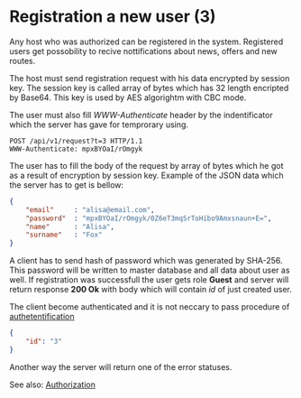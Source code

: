 # Registration a new user (3)

Any host who was authorized can be registered in the system. Registered users get possobility to recive nottifications about news, offers and new routes. 

The host must send registration request with his data encrypted by session key. The session key is called array of bytes which has 32 length encripted by Base64. This key is used by AES algorightm with CBC mode. 

The user must also fill *WWW-Authenticate* header by the indentificator which the server has gave for temprorary using.
````
POST /api/v1/request?t=3 HTTP/1.1
WWW-Authenticate: mpxBYOaI/rOmgyk
````
The user has to fill the body of the request by array of bytes which he got as a result of encryption by session key. Example of the JSON data which the server has to get is bellow:
```` json
{
    "email"     : "alisa@email.com",
    "password"  : "mpxBYOaI/rOmgyk/0Z6eT3mqSrToHibo9Amxsnaun+E=",
    "name"      : "Alisa",
    "surname"   : "Fox"
}
````

A client has to send hash of password which was generated by SHA-256. This password will be written to master database and all data about user as well. If registration was successfull the user gets role **Guest** and server will return response **200 Ok** with body which will contain *id* of just created user. 

The client become authenticated and it is not neccary to pass procedure of [authetentification]()

```` json
{
    "id": "3"
}
````
Another way the server will return one of the error statuses. 

See also: [Authorization]()